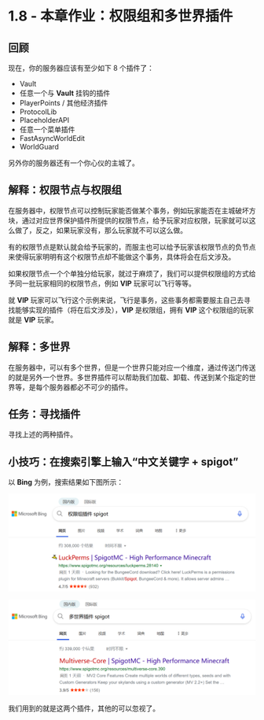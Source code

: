 # 1.8 - 本章作业：权限组和多世界插件

## 回顾

现在，你的服务器应该有至少如下 8 个插件了：

* Vault
* 任意一个与 **Vault** 挂钩的插件
* PlayerPoints / 其他经济插件
* ProtocolLib
* PlaceholderAPI
* 任意一个菜单插件
* FastAsyncWorldEdit
* WorldGuard

另外你的服务器还有一个你心仪的主城了。

## 解释：权限节点与权限组

在服务器中，权限节点可以控制玩家能否做某个事务，例如玩家能否在主城破坏方块，通过对应世界保护插件所提供的权限节点，给予玩家对应权限，玩家就可以这么做了，反之，如果玩家没有，那么玩家就不可以这么做。

有的权限节点是默认就会给予玩家的，而服主也可以给予玩家该权限节点的负节点来使得玩家明明有这个权限节点却不能做这个事务，具体将会在后文涉及。

如果权限节点一个个单独分给玩家，就过于麻烦了，我们可以提供权限组的方式给予同一批玩家相同的权限节点，例如 **VIP** 玩家可以飞行等等。

就 **VIP** 玩家可以飞行这个示例来说，飞行是事务，这些事务都需要服主自己去寻找能够实现的插件（将在后文涉及），**VIP** 是权限组，拥有 **VIP** 这个权限组的玩家就是 **VIP** 玩家。

## 解释：多世界

在服务器中，可以有多个世界，但是一个世界只能对应一个维度，通过传送门传送的就是另外一个世界。多世界插件可以帮助我们加载、卸载、传送到某个指定的世界等，是每个服务器都必不可少的插件。

## 任务：寻找插件

寻找上述的两种插件。

## 小技巧：在搜索引擎上输入“中文关键字 + spigot”

以 **Bing** 为例，搜索结果如下图所示：

![](<../.gitbook/assets/image (6).png>)

![](<../.gitbook/assets/image (7).png>)

我们用到的就是这两个插件，其他的可以忽视了。
